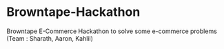 # Browntape-Hackathon
Browntape E-Commerce Hackathon to solve some e-commerce problems (Team : Sharath, Aaron, Kahlil)
